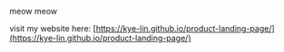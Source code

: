 meow meow

visit my website here: [https://kye-lin.github.io/product-landing-page/](https://kye-lin.github.io/product-landing-page/)

